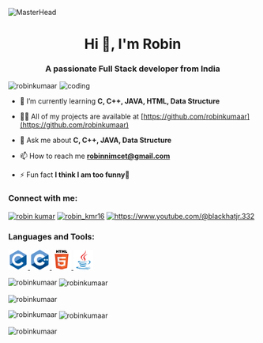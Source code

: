 ![MasterHead](https://camo.githubusercontent.com/12e5f2b182da4b52850b29bb09e8ba3e92b0ac2c0bd121de7dfcbb291fbbd525/68747470733a2f2f692e70696e696d672e636f6d2f6f726967696e616c732f37372f63612f61332f37376361613332383834643733356434333961646534356261333766656166322e676966)
<h1 align="center">Hi 👋, I'm Robin</h1>
<h3 align="center">A passionate Full Stack developer from India</h3>

<img align="right" alt="coding" width="400" src="https://miro.medium.com/max/828/0*7Q3yvSIv_t0ioJ-Z.gif"> 

<p align="left"> <img src="https://komarev.com/ghpvc/?username=robinkumaar&label=Profile%20views&color=0e75b6&style=flat" alt="robinkumaar" /> </p>

- 🌱 I’m currently learning **C, C++, JAVA, HTML, Data Structure**

- 👨‍💻 All of my projects are available at [https://github.com/robinkumaar](https://github.com/robinkumaar)

- 💬 Ask me about **C, C++, JAVA, Data Structure**

- 📫 How to reach me **robinnimcet@gmail.com**

- ⚡ Fun fact **I think I am too funny🤣**

<h3 align="left">Connect with me:</h3>
<p align="left">
<a href="https://linkedin.com/in/robin kumar" target="blank"><img align="center" src="https://raw.githubusercontent.com/rahuldkjain/github-profile-readme-generator/master/src/images/icons/Social/linked-in-alt.svg" alt="robin kumar" height="30" width="40" /></a>
<a href="https://instagram.com/robin_kmr16" target="blank"><img align="center" src="https://raw.githubusercontent.com/rahuldkjain/github-profile-readme-generator/master/src/images/icons/Social/instagram.svg" alt="robin_kmr16" height="30" width="40" /></a>
  <a href="https://www.youtube.com/c/https://www.youtube.com/@blackhatjr.332" target="blank"><img align="center" src="https://raw.githubusercontent.com/rahuldkjain/github-profile-readme-generator/master/src/images/icons/Social/youtube.svg" alt="https://www.youtube.com/@blackhatjr.332" height="30" width="40" /></a>
  
</p>

<h3 align="left">Languages and Tools:</h3>
<p align="left"> <a href="https://www.cprogramming.com/" target="_blank" rel="noreferrer"> <img src="https://raw.githubusercontent.com/devicons/devicon/master/icons/c/c-original.svg" alt="c" width="40" height="40"/> </a> <a href="https://www.w3schools.com/cpp/" target="_blank" rel="noreferrer"> <img src="https://raw.githubusercontent.com/devicons/devicon/master/icons/cplusplus/cplusplus-original.svg" alt="cplusplus" width="40" height="40"/> </a> <a href="https://www.w3.org/html/" target="_blank" rel="noreferrer"> <img src="https://raw.githubusercontent.com/devicons/devicon/master/icons/html5/html5-original-wordmark.svg" alt="html5" width="40" height="40"/> </a> <a href="https://www.java.com" target="_blank" rel="noreferrer"> <img src="https://raw.githubusercontent.com/devicons/devicon/master/icons/java/java-original.svg" alt="java" width="40" height="40"/> </a> </p>

<p><img align="left" src="https://github-readme-stats.vercel.app/api/top-langs?username=robinkumaar&show_icons=true&locale=en&layout=compact" alt="robinkumaar" /></p>

<p>&nbsp;<img align="center" src="https://github-readme-stats.vercel.app/api?username=robinkumaar&show_icons=true&locale=en" alt="robinkumaar" /></p>

<p><img align="center" src="https://github-readme-streak-stats.herokuapp.com/?user=robinkumaar&" alt="robinkumaar" /></p>


<p><img align="left" src="https://github-readme-stats.vercel.app/api/top-langs?username=robinkumaar&show_icons=true&locale=en&layout=compact" alt="robinkumaar" /></p>

<p>&nbsp;<img align="center" src="https://github-readme-stats.vercel.app/api?username=robinkumaar&show_icons=true&locale=en" alt="robinkumaar" /></p>

<p><img align="center" src="https://github-readme-streak-stats.herokuapp.com/?user=robinkumaar&" alt="robinkumaar" /></p>
